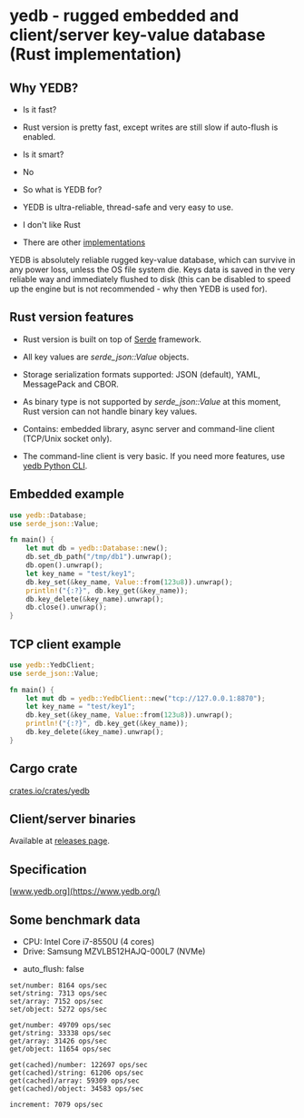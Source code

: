 # yedb - rugged embedded and client/server key-value database (Rust implementation)

## Why YEDB?

- Is it fast?
- Rust version is pretty fast, except writes are still slow if auto-flush is
  enabled.

- Is it smart?
- No

- So what is YEDB for?
- YEDB is ultra-reliable, thread-safe and very easy to use.

- I don't like Rust
- There are other [implementations](https://www.yedb.org)

YEDB is absolutely reliable rugged key-value database, which can survive in any
power loss, unless the OS file system die. Keys data is saved in the very
reliable way and immediately flushed to disk (this can be disabled to speed up
the engine but is not recommended - why then YEDB is used for).

## Rust version features

- Rust version is built on top of [Serde](https://serde.rs) framework.

- All key values are *serde_json::Value* objects.

- Storage serialization formats supported: JSON (default), YAML, MessagePack
  and CBOR.

- As binary type is not supported by *serde_json::Value* at this moment, Rust
  version can not handle binary key values.

- Contains: embedded library, async server and command-line client (TCP/Unix
  socket only).

- The command-line client is very basic. If you need more features, use [yedb
  Python CLI](https://github.com/alttch/yedb-py).

## Embedded example

```rust
use yedb::Database;
use serde_json::Value;

fn main() {
    let mut db = yedb::Database::new();
    db.set_db_path("/tmp/db1").unwrap();
    db.open().unwrap();
    let key_name = "test/key1";
    db.key_set(&key_name, Value::from(123u8)).unwrap();
    println!("{:?}", db.key_get(&key_name));
    db.key_delete(&key_name).unwrap();
    db.close().unwrap();
}
```

## TCP client example

```rust
use yedb::YedbClient;
use serde_json::Value;

fn main() {
    let mut db = yedb::YedbClient::new("tcp://127.0.0.1:8870");
    let key_name = "test/key1";
    db.key_set(&key_name, Value::from(123u8)).unwrap();
    println!("{:?}", db.key_get(&key_name));
    db.key_delete(&key_name).unwrap();
}
```

## Cargo crate

[crates.io/crates/yedb](https://crates.io/crates/yedb)

## Client/server binaries

Available at [releases page](https://github.com/alttch/yedb-rs/releases).

## Specification

[www.yedb.org](https://www.yedb.org/)

## Some benchmark data

* CPU: Intel Core i7-8550U (4 cores)
* Drive: Samsung MZVLB512HAJQ-000L7 (NVMe)

- auto\_flush: false

```
set/number: 8164 ops/sec
set/string: 7313 ops/sec
set/array: 7152 ops/sec
set/object: 5272 ops/sec

get/number: 49709 ops/sec
get/string: 33338 ops/sec
get/array: 31426 ops/sec
get/object: 11654 ops/sec

get(cached)/number: 122697 ops/sec
get(cached)/string: 61206 ops/sec
get(cached)/array: 59309 ops/sec
get(cached)/object: 34583 ops/sec

increment: 7079 ops/sec
```
